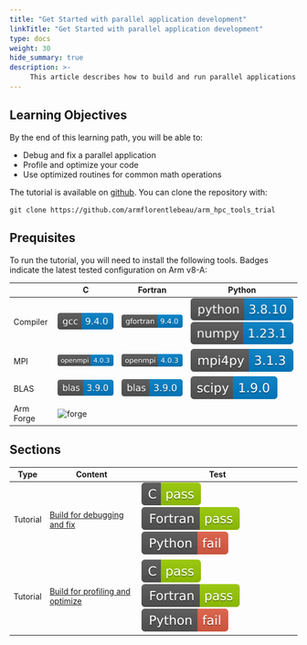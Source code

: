 ```yaml
---
title: "Get Started with parallel application development"
linkTitle: "Get Started with parallel application development"
type: docs
weight: 30
hide_summary: true
description: >-
     This article describes how to build and run parallel applications on Arm and tips to debug and optimize
---
```


## Learning Objectives

By the end of this learning path, you will be able to:

- Debug and fix a parallel application
- Profile and optimize your code
- Use optimized routines for common math operations

The tutorial is available on [github](https://github.com/armflorentlebeau/arm_hpc_tools_trial). You can clone the repository with:

```console
git clone https://github.com/armflorentlebeau/arm_hpc_tools_trial
```

## Prequisites

To run the tutorial, you will need to install the following tools. Badges indicate the latest tested configuration on Arm v8-A:

|           | C   | Fortran | Python |
| ---       | --- | ---     | ---    |
| Compiler  | ![c_compiler](https://raw.githubusercontent.com/armflorentlebeau/arm_hpc_tools_trial/master/.github/badges/gcc.svg) | ![f_compiler](https://raw.githubusercontent.com/armflorentlebeau/arm_hpc_tools_trial/master/.github/badges/gfortran.svg) | ![python](https://raw.githubusercontent.com/armflorentlebeau/arm_hpc_tools_trial/master/.github/badges/python.svg) ![numpy](https://raw.githubusercontent.com/armflorentlebeau/arm_hpc_tools_trial/master/.github/badges/numpy.svg) |
| MPI       | ![openmpi](https://raw.githubusercontent.com/armflorentlebeau/arm_hpc_tools_trial/master/.github/badges/openmpi.svg) | ![openmpi](https://raw.githubusercontent.com/armflorentlebeau/arm_hpc_tools_trial/master/.github/badges/openmpi.svg) | ![mpi4py](https://raw.githubusercontent.com/armflorentlebeau/arm_hpc_tools_trial/master/.github/badges/mpi4py.svg) |
| BLAS      | ![blas](https://raw.githubusercontent.com/armflorentlebeau/arm_hpc_tools_trial/master/.github/badges/blas.svg) | ![blas](https://raw.githubusercontent.com/armflorentlebeau/arm_hpc_tools_trial/master/.github/badges/blas.svg) | ![scipy](https://raw.githubusercontent.com/armflorentlebeau/arm_hpc_tools_trial/master/.github/badges/scipy.svg) |
| Arm Forge | ![forge](https://img.shields.io/badge/forge-22.0.2-blue) |

## Sections

|          Type | Content                                    | Test |
| ---           | ---                                        | ---  |
| Tutorial      | [Build for debugging and fix](/hpc/get_started_mpi/debug)       | ![c_debug](https://raw.githubusercontent.com/armflorentlebeau/arm_hpc_tools_trial/master/.github/badges/c_dbg.svg) ![f_debug](https://raw.githubusercontent.com/armflorentlebeau/arm_hpc_tools_trial/master/.github/badges/f_dbg.svg) ![py_debug](https://raw.githubusercontent.com/armflorentlebeau/arm_hpc_tools_trial/master/.github/badges/py_dbg.svg) |
| Tutorial      | [Build for profiling and optimize](/hpc/get_started_mpi/profile)  | ![c_profile](https://raw.githubusercontent.com/armflorentlebeau/arm_hpc_tools_trial/master/.github/badges/c_prof.svg) ![f_profile](https://raw.githubusercontent.com/armflorentlebeau/arm_hpc_tools_trial/master/.github/badges/f_prof.svg) ![py_profile](https://raw.githubusercontent.com/armflorentlebeau/arm_hpc_tools_trial/master/.github/badges/py_prof.svg) |

